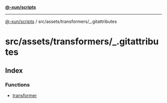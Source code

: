 [**@-xun/scripts**](../../../../README.md)

***

[@-xun/scripts](../../../../README.md) / src/assets/transformers/\_.gitattributes

# src/assets/transformers/\_.gitattributes

## Index

### Functions

- [transformer](functions/transformer.md)
